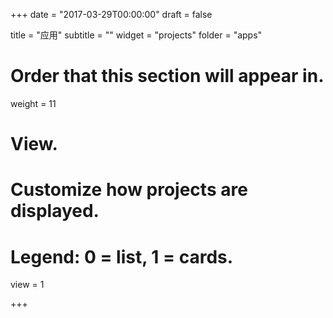 +++
date = "2017-03-29T00:00:00"
draft = false

title = "应用"
subtitle = ""
widget = "projects"
folder = "apps"

# Order that this section will appear in.
weight = 11

# View.
# Customize how projects are displayed.
# Legend: 0 = list, 1 = cards.
view = 1

+++
